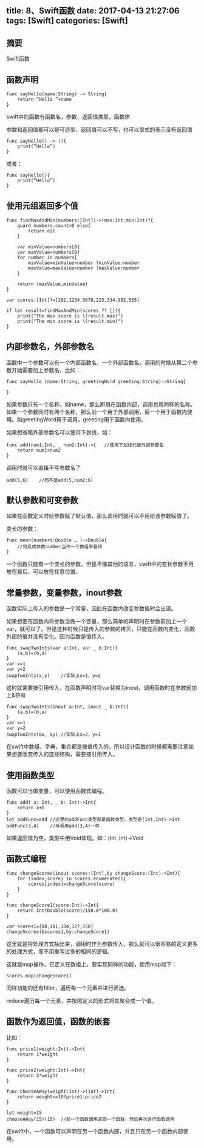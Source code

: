 title: 8、Swift函数
date: 2017-04-13 21:27:06
tags: [Swift]
categories: [Swift]
---

## 摘要
Swift函数
<!--more-->


## 函数声明

	func sayHello(name:String) -> String{
		return “Hello ”+name
	}

swift中的函数有函数名，参数，返回值类型，函数体
	
参数和返回值都可以是可选型，返回值可以不写，也可以显式的表示没有返回值

	func sayHello() -> (){
		print(“Hello”)
	}
	
或者：

	func sayHello(){
		print(“Hello”)
	}

## 使用元组返回多个值

	func findMaxAndMin(numbers:[Int])->(max:Int,min:Int)?{
		guard numbers.count>0 else{
			return nil
		}
    
		var minValue=numbers[0]
		var maxValue=numbers[0]
		for number in numbers{
			minValue=minValue<number ?minValue:number
			maxValue=maxValue>number ?maxValue:number
		}

		return (maxValue,minValue)
	}

	var scores:[Int]?=[202,1234,5678,223,334,982,555]

	if let result=findMaxAndMin(scores ?? []){
		print("The max score is \(result.max)")
		print("The min score is \(result.min)")
	}

## 内部参数名，外部参数名

函数中一个参数可以有一个内部函数名，一个外部函数名。调用的时候从第二个参数开始需要加上参数名，比如：

	func sayHello (name:String, greetingWord greeting:String)->String{

	}
	
如果参数只有一个名称，如name，那么即用在函数内部，调用也用同样的名称。如果一个参数同时有两个名称，那么前一个用于外部调用，后一个用于函数内使用。如greetingWord用于调用，greeting用于函数内使用。

如果想省略外部参数名可以使用下划线，如：

	func add(num1:Int, _ num2:Int)->{	//使用下划线代替外部参数名
		return num1+num2
	}
	
调用时就可以直接不写参数名了

	add(5,6)	//而不是add(5,num2:6)

## 默认参数和可变参数
	
如果在函数定义时给参数赋了默认值，那么调用时就可以不用给该参数赋值了。

变长的参数：

	func mean(numbers:Double … )->Double{
		//将变成参数number当作一个数组来看待
	}

一个函数只能有一个变长的参数，但是不像其他的语言，swift中的变长参数不用放在最后，可以放在任意位置。

## 常量参数，变量参数，inout参数
	
函数实际上传入的参数是一个常量，因此在函数内改变参数值时会出错。
	
如果想要在函数内将参数当做一个变量，那么简单的声明时在参数前加上一个var，就可以了。但是这种时候只是传入的参数的拷贝，只能在函数内变化，函数外部的值并没有变化。因为函数是值传入。

	func swapTwoInts(var a:Int, var _ b:Int){
		(a,b)=(b,a)
	}
	var x=1
	var y=2
	swapTwoInts(x,y)	//实际上x=1，y=2

这时就需要按引用传入，在函数声明时将var替换为inout，调用函数时在参数前加上&符号

	func swapTwoInts(inout a:Int, inout _ b:Int){
		(a,b)=(b,a)
	}
	var x=1
	var y=2
	swapTwoInts(&x, &y)	//实际上x=2，y=1

在swift中数组，字典，集合都是按值传入的，所以设计函数的时候都需要注意如果想要改变传入的这些结构，需要按引用传入。

## 使用函数类型
	
函数可以当做变量，可以使用函数式编程。

	func add( a: Int, _ b: Int)->Int{
		return a+b
	}
	let addFunc=add	//这里的addFunc类型就是函数类型，类型是(Int,Int)->Int
	addFunc(3,4)	//与调用add(3,4)一样

如果返回值为空，类型中用Void体现。如：(Int ,Int)->Void

## 函数式编程

	func changeScores(inout scores:[Int],by changeScore:(Int)->Int){
		for (index,score) in scores.enumerate(){
			scores[index]=changeScore(score)
		}
	}

	func changeScore1(score:Int)->Int{
		return Int(Double(score)/150.0*100.0)
	}

	var scores1=[88,101,134,127,150]
	changeScores(&scores1,by:changeScore1)	
	
这里就是将处理方式抽出来，调用时作为参数传入，那么就可以很容易的定义更多的处理方式，而不用重写过多的相同的逻辑。

这就是map操作，它定义在数组上，要实现同样的功能，使用map如下：

	scores.map(changeScore1)

同样功能的还有filter，遍历每一个元素并进行筛选。
	
reduce遍历每一个元素，并按照定义的形式将其聚合成一个值。

## 函数作为返回值，函数的嵌套
	
比如：

	func price1(weight:Int)->Int{
		return 1*weight 
	}

	func price2(weight:Int)->Int{
		return 3*weight
	}

	func chooseAWay(weight:Int)->(Int)->Int{
		return weight<=10?price1:price2
	}

	let weight=15
	chooseAWay(15)(15)	//前一个函数调用返回一个函数，然后再次进行函数调用

在swift中，一个函数可以声明在另一个函数内部，并且只在另一个函数内部使用。
	

